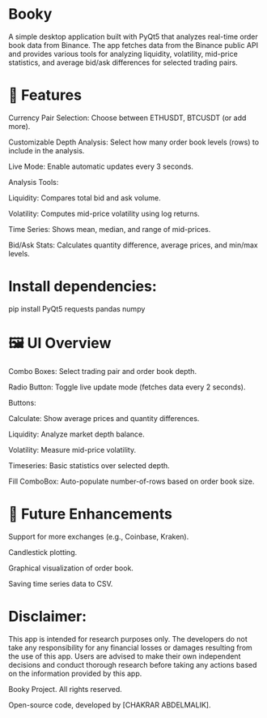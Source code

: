 # Booky
A simple desktop application built with PyQt5 that analyzes real-time order book data from Binance. The app fetches data from the Binance public API and provides various tools for analyzing liquidity, volatility, mid-price statistics, and average bid/ask differences for selected trading pairs.

# 🔧 Features
Currency Pair Selection: Choose between ETHUSDT, BTCUSDT (or add more).

Customizable Depth Analysis: Select how many order book levels (rows) to include in the analysis.

Live Mode: Enable automatic updates every 3 seconds.

Analysis Tools:

Liquidity: Compares total bid and ask volume.

Volatility: Computes mid-price volatility using log returns.

Time Series: Shows mean, median, and range of mid-prices.

Bid/Ask Stats: Calculates quantity difference, average prices, and min/max levels.

# Install dependencies:


pip install PyQt5 requests pandas numpy


# 🖼️ UI Overview
Combo Boxes: Select trading pair and order book depth.

Radio Button: Toggle live update mode (fetches data every 2 seconds).

Buttons:

Calculate: Show average prices and quantity differences.

Liquidity: Analyze market depth balance.

Volatility: Measure mid-price volatility.

Timeseries: Basic statistics over selected depth.

Fill ComboBox: Auto-populate number-of-rows based on order book size.

# 🚀 Future Enhancements
Support for more exchanges (e.g., Coinbase, Kraken).

Candlestick plotting.

Graphical visualization of order book.

Saving time series data to CSV.


# Disclaimer:
This app is intended for research purposes only. The developers do not take any responsibility for any financial losses or damages resulting from the use of this app. Users are advised to make their own independent decisions and conduct thorough research before taking any actions based on the information provided by this app.

Booky Project. All rights reserved.

Open-source code, developed by [CHAKRAR ABDELMALIK].
